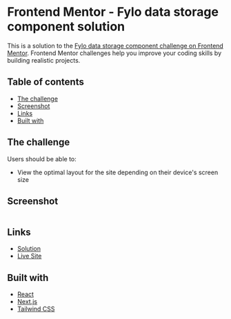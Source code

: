 # Frontend Mentor - Fylo data storage component solution

This is a solution to the [Fylo data storage component challenge on Frontend Mentor](https://www.frontendmentor.io/challenges/fylo-data-storage-component-1dZPRbV5n). Frontend Mentor challenges help you improve your coding skills by building realistic projects.

## Table of contents

- [The challenge](#the-challenge)
- [Screenshot](#screenshot)
- [Links](#links)
- [Built with](#built-with)

## The challenge

Users should be able to:

- View the optimal layout for the site depending on their device's screen size

## Screenshot

![]()

## Links

- [Solution]()
- [Live Site]()

## Built with

- [React](https://reactjs.org/)
- [Next.js](https://nextjs.org/)
- [Tailwind CSS](https://tailwindcss.com/)
